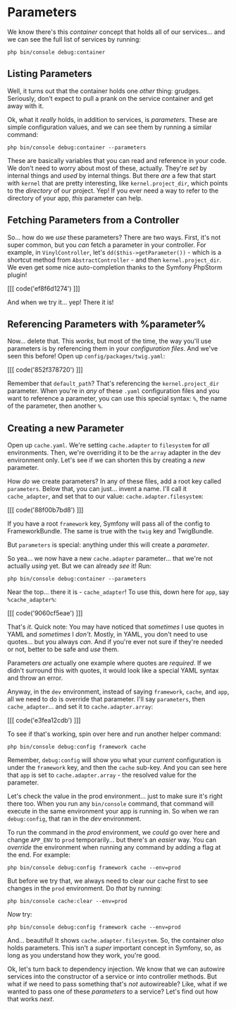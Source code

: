 # Parameters

We know there's this *container* concept that holds all of our services... and we
can see the full list of services by running:

```terminal
php bin/console debug:container
```

## Listing Parameters

Well, it turns out that the container holds one *other* thing: grudges. Seriously,
don't expect to pull a prank on the service container and get away with it.

Ok, what it *really* holds, in addition to services, is *parameters*. These
are simple configuration values, and we can see them by running a similar command:

```terminal
php bin/console debug:container --parameters
```

These are basically variables that you can read and reference in your code. We
don't need to worry about most of these, actually. They're *set* by internal things
and *used* by internal things. But there *are* a few that start with `kernel`
that are pretty interesting, like `kernel.project_dir`, which points to the
*directory* of our project. Yep! If you ever need a way to refer to the directory
of your app, *this* parameter can help.

## Fetching Parameters from a Controller

So... how do we *use* these parameters? There are two ways. First, it's not super
common, but you *can* fetch a parameter in your controller. For example,
in `VinylController`, let's `dd($this->getParameter())` - which is a shortcut
method from `AbstractController` - and then `kernel.project_dir`. We even get some
nice auto-completion thanks to the Symfony PhpStorm plugin!

[[[ code('ef8f6d1274') ]]]

And when we try it... yep! There it is!

## Referencing Parameters with %parameter%

Now... delete that. This *works*, but most of the time, the way you'll use parameters
is by referencing them in your *configuration files*. And we've seen this before!
Open up `config/packages/twig.yaml`:

[[[ code('852f378720') ]]]

Remember that `default_path`? That's referencing the `kernel.project_dir` parameter. 
When you're in *any* of these `.yaml` configuration files and you want to reference 
a parameter, you can use this special syntax: `%`, the name of the parameter, 
then another `%`.

## Creating a new Parameter

Open up `cache.yaml`. We're setting `cache.adapter` to `filesystem` for *all*
environments. Then, we're overriding it to be the `array` adapter in the dev
environment only. Let's see if we can shorten this by creating a *new* parameter.

How *do* we create parameters? In any of these files, add a root key called
`parameters`. Below that, you can just... invent a name. I'll call it `cache_adapter`,
and set that to our value: `cache.adapter.filesystem`:

[[[ code('88f00b7bd8') ]]]

If you have a root `framework` key, Symfony will pass all of the config to
FrameworkBundle. The same is true with the `twig` key and TwigBundle.

But `parameters` is special: anything under this will create a *parameter*.

So yea... we now have a new `cache.adapter` parameter... that we're not actually
*using* yet. But we can already *see* it! Run:

```terminal
php bin/console debug:container --parameters
```

Near the top... there it is - `cache_adapter`! To use this, down here for `app`,
say `%cache_adapter%`:

[[[ code('9060cf5eae') ]]]

That's *it*. Quick note: You may have noticed that *sometimes* I use quotes in
YAML and *sometimes* I *don't*. Mostly, in YAML, you don't need to use quotes...
but you always *can*. And if you're ever not sure if they're needed or not, better
to be safe and *use* them.

Parameters *are* actually one example where quotes are *required*. If we didn't
surround this with quotes, it would look like a special YAML syntax and throw
an error.

Anyway, in the `dev` environment, instead of saying `framework`, `cache`, and `app`,
all we need to do is override that parameter. I'll say `parameters`, then
`cache_adapter`... and set it to `cache.adapter.array`:

[[[ code('e3fea12cdb') ]]]

To see if that's working, spin over here and run another helper command:

```terminal
php bin/console debug:config framework cache
```

Remember, `debug:config` will show you what your *current* configuration is under the
`framework` key, and then the `cache` sub-key. And you can see here that `app` is
set to `cache.adapter.array` - the resolved value for the parameter.

Let's check the value in the prod environment... just to make sure it's right there
too. When you run any `bin/console` command, that command will execute in the same
environment your app is running in. So when we ran `debug:config`, that ran in the
*dev* environment.

To run the command in the *prod* environment, we *could* go over here and change
`APP_ENV` to `prod` temporarily... but there's an *easier* way. You can *override*
the environment when running any command by adding a flag at the end. For example:

```terminal
php bin/console debug:config framework cache --env=prod
```

But before we try that, we always need to clear our cache first to see changes in
the `prod` environment. Do *that* by running:

```terminal
php bin/console cache:clear --env=prod
```

*Now* try:

```terminal
php bin/console debug:config framework cache --env=prod
```

And... beautiful! It shows `cache.adapter.filesystem`. So, the container *also* holds
parameters. This isn't a *super* important concept in Symfony, so, as long as you
understand how they work, you're good.

Ok, let's turn back to dependency injection. We know that we can autowire services
into the constructor of a service or into controller methods. But what if we need
to pass something that's *not* autowireable? Like, what if we wanted to pass one
of these *parameters* to a service? Let's find out how that works *next*.
